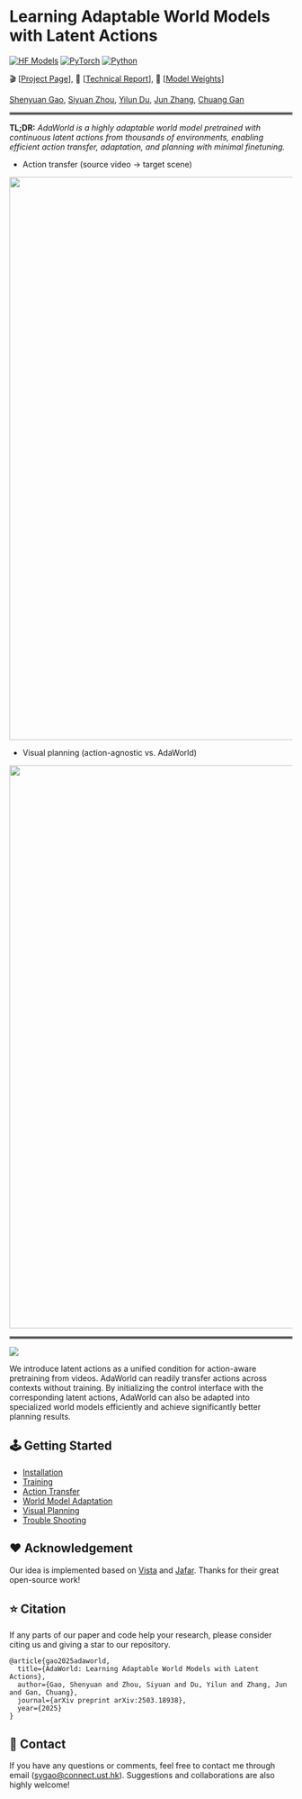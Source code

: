 # Learning Adaptable World Models with Latent Actions

[![HF Models](https://img.shields.io/badge/%F0%9F%A4%97-Models-yellow?style=for-the-badge)](https://huggingface.co/Little-Podi/AdaWorld)
[![PyTorch](https://img.shields.io/badge/PyTorch-2.0.1-EE4C2C.svg?style=for-the-badge&logo=pytorch)](https://pytorch.org)
[![Python](https://img.shields.io/badge/python-3.10-blue?style=for-the-badge)](https://www.python.org)

🎬 [[Project Page](https://adaptable-world-model.github.io)], 📜 [[Technical Report](https://arxiv.org/abs/2503.18938)], 🤗 [[Model Weights](https://huggingface.co/Little-Podi/AdaWorld)]

[Shenyuan Gao](https://github.com/Little-Podi), [Siyuan Zhou](https://rainbow979.github.io), [Yilun Du](https://yilundu.github.io), [Jun Zhang](https://eejzhang.people.ust.hk), [Chuang Gan](https://people.csail.mit.edu/ganchuang)

<hr style="border: 2px solid gray;"></hr>

**TL;DR:** *AdaWorld is a highly adaptable world model pretrained with continuous latent actions from thousands of environments, enabling efficient action transfer, adaptation, and planning with minimal finetuning.*

- Action transfer (source video &rarr; target scene)

<div id="top" align="center">
<p align="center">
<img src="assets/transfer.gif" width="1000px" >
</p>
</div>

- Visual planning (action-agnostic vs. AdaWorld)

<div id="top" align="center">
<p align="center">
<img src="assets/planning.gif" width="1000px" >
</p>
</div>

<hr style="border: 2px solid gray;"></hr>

![](assets/teaser.jpg)

We introduce latent actions as a unified condition for action-aware pretraining from videos. AdaWorld can readily transfer actions across contexts without training. By initializing the control interface with the corresponding latent actions, AdaWorld can also be adapted into specialized world models efficiently and achieve significantly better planning results.

## 🕹️ Getting Started

- [Installation](https://github.com/Little-Podi/AdaWorld/blob/main/docs/INSTALLATION.md)
- [Training](https://github.com/Little-Podi/AdaWorld/blob/main/docs/TRAINING.md)
- [Action Transfer](https://github.com/Little-Podi/AdaWorld/blob/main/docs/TRANSFER.md)
- [World Model Adaptation](https://github.com/Little-Podi/AdaWorld/blob/main/docs/ADAPTATION.md)
- [Visual Planning](https://github.com/Little-Podi/AdaWorld/blob/main/docs/PLANNING.md)
- [Trouble Shooting](https://github.com/Little-Podi/AdaWorld/blob/main/docs/ISSUES.md)

## ❤️ Acknowledgement

Our idea is implemented based on [Vista](https://github.com/OpenDriveLab/Vista) and [Jafar](https://github.com/flairox/jafar). Thanks for their great open-source work!

## ⭐ Citation
If any parts of our paper and code help your research, please consider citing us and giving a star to our repository.
```
@article{gao2025adaworld,
  title={AdaWorld: Learning Adaptable World Models with Latent Actions}, 
  author={Gao, Shenyuan and Zhou, Siyuan and Du, Yilun and Zhang, Jun and Gan, Chuang},
  journal={arXiv preprint arXiv:2503.18938},
  year={2025}
}
```

## 📢 Contact

If you have any questions or comments, feel free to contact me through email (sygao@connect.ust.hk). Suggestions and collaborations are also highly welcome!
